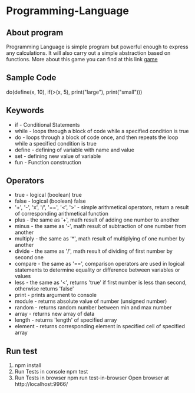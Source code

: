 # Programming-Language

## About program

Programming Language is simple program but powerful enough to express any calculations. It will also carry out a simple abstraction based on functions.
More about this game you can find at this link <a href="http://eloquentjavascript.net/11_language.html">game</a>

## Sample Code

do(define(x, 10),
   if(>(x, 5),
      print("large"),
      print("small")))

## Keywords

* if - Conditional Statements
* while - loops through a block of code while a specified condition is true
* do - loops through a block of code once, and then repeats the loop while a specified condition is true
* define - defining of variable with name and value
* set - defining new value of variable
* fun - Function construction

## Operators

* true - logical (boolean) true
* false - logical (boolean) false
* '+', '-', 'x', '/', '==', '<', '>' - simple arithmetical operators, return a result of corresponding arithmetical function
* plus - the same as '+', math result of adding one number to another
* minus - the same as '-', math result of subtraction of one number from another
* multiply - the same as '*', math result of multiplying of one number by another
* divide - the same as '/', math result of dividing of first number by second one
* compare - the same as '==', comparison operators are used in logical statements to determine equality or difference between variables or values
* less - the same as '<', returns 'true' if first number is less than second, otherwise returns 'false'
* print - prints argument to console
* module - returns absolute value of number (unsigned number)
* random - returns random number between min and max number
* array - returns new array of data
* length - returns 'length' of specified array
* element - returns corresponding element in specified cell of specified array

## Run test

1. npm install
2. Run Tests in console
   npm test
3. Run Tests in browser
   npm run test-in-browser
   Open browser at http://localhost:9966/